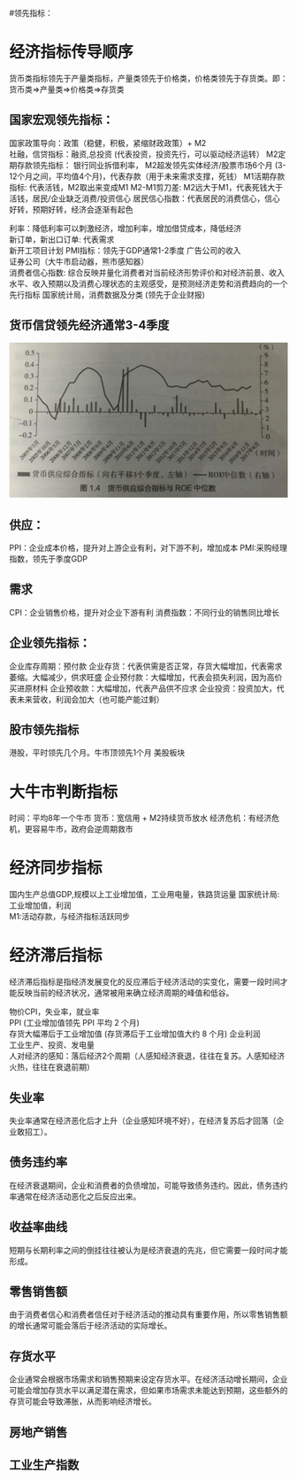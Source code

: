#领先指标：

# 经济指标传导顺序
货币类指标领先于产量类指标，产量类领先于价格类，价格类领先于存货类。即：
货币类=>产量类=>价格类=>存货类  

## 国家宏观领先指标：
国家政策导向：政策（稳健，积极，紧缩财政政策）+ M2  
社融，信贷指标：融资,总投资 (代表投资，投资先行，可以驱动经济运转）
M2定期存款领先指标： 银行同业拆借利率， M2超发领先实体经济/股票市场6个月  (3-12个月之间，平均值4个月)，代表存款（用于未来需求支撑，死钱）
M1活期存款指标: 代表活钱，M2取出来变成M1
M2-M1剪刀差: M2远大于M1，代表死钱大于活钱，居民/企业缺乏消费/投资信心
居民信心指数：代表居民的消费信心，信心好转，预期好转，经济会逐渐有起色

利率：降低利率可以刺激经济，增加利率，增加借贷成本，降低经济  
新订单，新出口订单: 代表需求  
新开工项目计划
PMI指标：领先于GDP通常1-2季度
广告公司的收入  
证券公司（大牛市启动器，熊市感知器）  
消费者信心指数: 综合反映并量化消费者对当前经济形势评价和对经济前景、收入水平、收入预期以及消费心理状态的主观感受，是预测经济走势和消费趋向的一个先行指标
国家统计局，消费数据及分类  (领先于企业财报)


## 货币信贷领先经济通常3-4季度
![alt text](img/货币M2领先企业业绩_时间.png)

## 供应：
PPI：企业成本价格，提升对上游企业有利，对下游不利，增加成本
PMI:采购经理指数，领先于季度GDP

## 需求
CPI：企业销售价格，提升对企业下游有利
消费指数：不同行业的销售同比增长

## 企业领先指标：
企业库存周期：预付款
企业存货：代表供需是否正常，存货大幅增加，代表需求萎缩。大幅减少，供求旺盛
企业预付款：大幅增加，代表会损失利润，因为高价买进原材料
企业预收款：大幅增加，代表产品供不应求
企业投资：投资加大，代表未来营收，利润会加大（也可能产能过剩）

## 股市领先指标 
港股，平时领先几个月。牛市顶领先1个月
美股板块

# 大牛市判断指标
时间：平均8年一个牛市
货币：宽信用 + M2持续货币放水
经济危机：有经济危机，更容易牛市，政府会逆周期救市




# 经济同步指标
国内生产总值GDP,规模以上工业增加值，工业用电量，铁路货运量
国家统计局: 工业增加值，利润  
M1:活动存款，与经济指标活跃同步


# 经济滞后指标
经济滞后指标是指经济发展变化的反应滞后于经济活动的实变化，需要一段时间才能反映当前的经济状况，通常被用来确立经济周期的峰值和低谷。

物价CPI，失业率，就业率  
PPI (工业增加值领先 PPI 平均 2 个月)  
存货大幅滞后于工业增加值  (存货滞后于工业增加值大约 8 个月)
企业利润  
工业生产、投资、发电量  
人对经济的感知：落后经济2个周期（人感知经济衰退，往往在复苏。人感知经济火热，往往在衰退前期）  


## 失业率
失业率通常在经济恶化后才上升（企业感知环境不好），在经济复苏后才回落（企业敢招工）。



## 债务违约率
在经济衰退期间，企业和消费者的负债增加，可能导致债务违约。因此，债务违约率通常在经济活动恶化之后反应出来。



## 收益率曲线
短期与长期利率之间的倒挂往往被认为是经济衰退的先兆，但它需要一段时间才能形成。


## 零售销售额
由于消费者信心和消费者信任对于经济活动的推动具有重要作用，所以零售销售额的增长通常可能会落后于经济活动的实际增长。


## 存货水平
企业通常会根据市场需求和销售预期来设定存货水平。在经济活动增长期间，企业可能会增加存货水平以满足潜在需求，但如果市场需求未能达到预期，这些额外的存货可能会导致滞胀，从而影响经济增长。

## 房地产销售


## 工业生产指数
